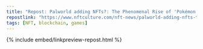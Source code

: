 ```yaml
---
title: "Repost: Palworld adding NFTs?: The Phenomenal Rise of 'Pokémon With Guns' | NFT CULTURE"
repostlink: "https://www.nftculture.com/nft-news/palworld-adding-nfts-the-phenomenal-rise-of-pokemon-with-guns/"
tags: [NFT, blockchain, games]
---
```


{% include embed/linkpreview-repost.html %}
